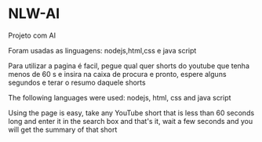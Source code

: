 # NLW-AI
Projeto com AI

Foram usadas as linguagens: nodejs,html,css e java script

Para utilizar a pagina é facil, pegue qual quer shorts do youtube que tenha menos de 60 s e insira na caixa de procura e pronto, espere alguns segundos e terar o resumo daquele shorts

The following languages ​​were used: nodejs, html, css and java script

Using the page is easy, take any YouTube short that is less than 60 seconds long and enter it in the search box and that's it, wait a few seconds and you will get the summary of that short
